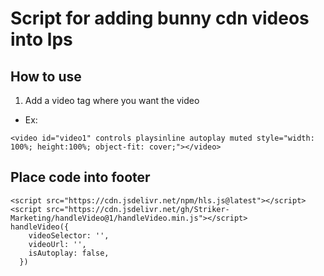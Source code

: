 # Script for adding bunny cdn videos into lps

## How to use

1. Add a video tag where you want the video

- Ex: 

```
<video id="video1" controls playsinline autoplay muted style="width: 100%; height:100%; object-fit: cover;"></video>
```

## Place code into footer

```
<script src="https://cdn.jsdelivr.net/npm/hls.js@latest"></script>
<script src="https://cdn.jsdelivr.net/gh/Striker-Marketing/handleVideo@1/handleVideo.min.js"></script>
handleVideo({
    videoSelector: '',
    videoUrl: '',
    isAutoplay: false,
  })
```